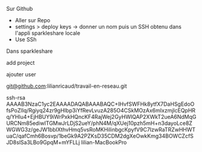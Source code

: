 
Sur Github
- Aller sur Repo
- settings > deploy keys -> donner un nom puis un SSH obtenu dans l'appli sparkleshare locale
- Use SSh

Dans sparkleshare

add project

ajouter user

git@github.com:lilianricaud/travail-en-reseau.git























ssh-rsa AAAAB3NzaC1yc2EAAAADAQABAAABAQC+IHvfSWFHk8ytfX7DaHSgEdoOfsPoZlIq/Rgiyq24zr9gHIbp3iYfRevLvuzA285O4CSkMOzAx6mIxzmjlcEQpHRq/YHlu4+EjHBUY9iWrPxkHQncKF4RajWej2GyHWIQAP2XWkT2ueA6NdMqGURCNm85ediwITGMwJrLDjS2ueY/phN4M/qXUej10pzh5mH+n3dayoLce8ZWGWG3z/geJW1bbIXthvHmq5vsRoMKHiIinbgcKpyfV9C7IzwRaTRZwHHWTuaC/qafCmh6Bosvp/1beGk9A2PZKsD35CDM2dgXeOwkKmg34BOWCZcfSJD8slSa3LBo9GpqM+mYFLLj lilian-MacBookPro

